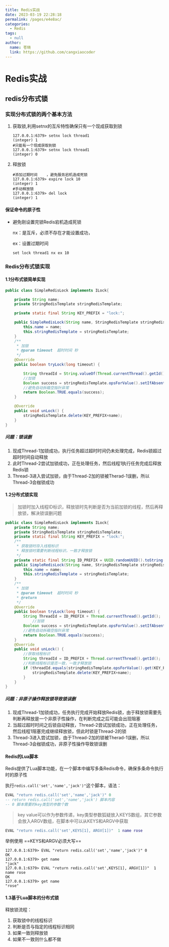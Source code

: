 ```yaml
---
title: Redis实战
date: 2023-03-19 22:28:18
permalink: /pages/e4e8ac/
categories: 
  - Redis
tags: 
  - null
author: 
  name: 苍晓
  link: https://github.com/cangxiaocoder
---
```

# Redis实战

## redis分布式锁

### 实现分布式锁的两个基本方法

1.   获取锁,利用setnx的互斥特性确保只有一个现成获取到锁

     ```shell
     127.0.0.1:6379> setnx lock thread1
     (integer) 1
     #只能有一个现成获取到锁
     127.0.0.1:6379> setnx lock thread1
     (integer) 0
     ```

2.   释放锁

     ```shell
     #添加过期时间	，避免服务宕机造成死锁
     127.0.0.1:6379> expire lock 10
     (integer) 1
     #手动释放锁
     127.0.0.1:6379> del lock
     (integer) 1
     ```

#### 保证命令的原子性

-   避免刚设置完锁Redis宕机造成死锁

    nx：是互斥，必须不存在才能设置成功，

    ex：设置过期时间

    ```shell
    set lock thread1 nx ex 10
    ```


### Redis分布式锁实现

#### 1.1分布式锁简单实现

```java
public class SimpleRedisLock implements ILock{

    private String name;
    private StringRedisTemplate stringRedisTemplate;

    private static final String KEY_PREFIX = "lock:";

    public SimpleRedisLock(String name, StringRedisTemplate stringRedisTemplate) {
        this.name = name;
        this.stringRedisTemplate = stringRedisTemplate;
    }
    /**
     * 加锁
     * @param timeout  超时时间 秒
     */
    @Override
    public boolean tryLock(long timeout) {

        String threadId = String.valueOf(Thread.currentThread().getId());
        //加锁
        Boolean success = stringRedisTemplate.opsForValue().setIfAbsent(KEY_PREFIX + name, threadId, timeout, TimeUnit.SECONDS);
        //避免自动拆箱空指针异常
        return Boolean.TRUE.equals(success);
    }

    @Override
    public void unLock() {
        stringRedisTemplate.delete(KEY_PREFIX+name);
    }
}
```

##### 问题：锁误删

1.   现成Thread-1加锁成功，执行任务超过超时时间仍未处理完成，Redis锁超过超时时间自动释放
2.   此时Thread-2尝试加锁成功，正在处理任务，然后线程1执行任务完成后释放Redis锁
3.   Thread-3进入尝试加锁，由于Thread-2加的锁被Therad-1误删，所以Thread-3会枷锁成功

#### 1.2分布式锁实现

>   加锁时加入线程ID标识，释放锁时先判断是否为当前加锁的线程，然后再释放锁，解决锁误删问题

```java
public class SimpleRedisLock implements ILock{
    private String name;
    private StringRedisTemplate stringRedisTemplate;
    private static final String KEY_PREFIX = "lock:";
    /**
     * 获取锁时存入线程标识
     * 释放锁时需要判断线程标识，一致才释放锁
     */
    private static final String ID_PREFIX = UUID.randomUUID().toString(true)+"-";
    public SimpleRedisLock(String name, StringRedisTemplate stringRedisTemplate) {
        this.name = name;
        this.stringRedisTemplate = stringRedisTemplate;
    }
    /**
     * 加锁
     * @param timeout  超时时间 秒
     * @return
     */
    @Override
    public boolean tryLock(long timeout) {
        String ThreadId = ID_PREFIX + Thread.currentThread().getId();
            //加锁
        Boolean success = stringRedisTemplate.opsForValue().setIfAbsent(KEY_PREFIX + name, ThreadId, timeout, TimeUnit.SECONDS);
        //避免自动拆箱空指针异常
        return Boolean.TRUE.equals(success);
    }
    @Override
    public void unLock() {
        //获取线程标识
        String threadId = ID_PREFIX + Thread.currentThread().getId();
        //判断线程标识是否一致，一致才释放锁
        if (threadId.equals(stringRedisTemplate.opsForValue().get(KEY_PREFIX+name))){
            stringRedisTemplate.delete(KEY_PREFIX+name);
        }
    }
}
```

##### 问题：非原子操作释放锁导致锁误删

1.   现成Thread-1加锁成功，任务执行完成开始释放Redis锁，由于释放锁需要先判断再释放是一个非原子性操作，在判断完成之后可能会出现阻塞
2.   当超过超时时间之后锁自动释放，Thread-2尝试加锁成功，正在处理任务，然后线程1阻塞完成继续释放锁，但此时锁是Thread-2的锁
3.   Thread-3进入尝试加锁，由于Thread-2加的锁被Therad-1误删，所以Thread-3会枷锁成功，非原子性操作导致锁误删

#### Redis的Lua脚本

Redis提供了Lua脚本功能，在一个脚本中编写多条Redis命令，确保多条命令执行时的原子性

执行`redis.call('set','name','jack')"`这个脚本，语法：

```lua
EVAL "return redis.call('set','name','jack')" 0
-- return redis.call('set','name','jack') 脚本内容
-- 0 脚本需要的key类型的参数个数
```

>   key value可以作为参数传递，key类型参数狐疑放入KEYS数组，其它参数会放入ARGV数组，在脚本中可以从KEYS和ARGV中获取

```lua
EVAL "return redis.call('set',KEYS[1], ARGV[1])"  1 name rose
```

举例使用 ==KEYS和ARGV必须大写==

```shell
127.0.0.1:6379> EVAL "return redis.call('set','name','jack')" 0
OK
127.0.0.1:6379> get name
"jack"
127.0.0.1:6379> EVAL "return redis.call('set',KEYS[1], ARGV[1])"  1 name rose
OK
127.0.0.1:6379> get name
"rose"
```

#### 1.3基于Lua脚本的分布式锁

释放锁流程：

1.   获取锁中的线程标识
2.   判断是否与指定的线程标识相同
3.   如果一致则释放锁
4.   如果不一致则什么都不做



